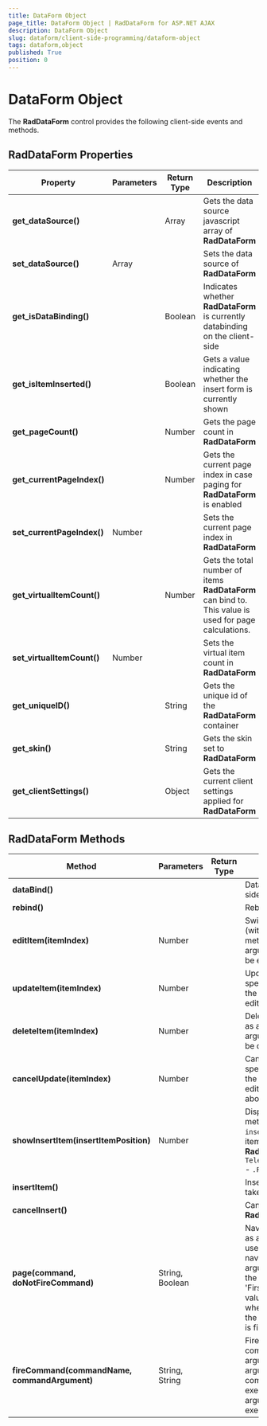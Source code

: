 ```yaml
---
title: DataForm Object
page_title: DataForm Object | RadDataForm for ASP.NET AJAX 
description: DataForm Object
slug: dataform/client-side-programming/dataform-object
tags: dataform,object
published: True
position: 0
---
```


# DataForm Object



The **RadDataForm** control provides the following client-side events and methods.

## RadDataForm Properties


| Property | Parameters | Return Type | Description |
| ------ | ------ | ------ | ------ |
| **get_dataSource()** ||Array|Gets the data source javascript array of **RadDataForm** |
| **set_dataSource()** |Array||Sets the data source of **RadDataForm** |
| **get_isDataBinding()** ||Boolean|Indicates whether **RadDataForm** is currently databinding on the client-side|
| **get_isItemInserted()** ||Boolean|Gets a value indicating whether the insert form is currently shown|
| **get_pageCount()** ||Number|Gets the page count in **RadDataForm** |
| **get_currentPageIndex()** ||Number|Gets the current page index in case paging for **RadDataForm** is enabled|
| **set_currentPageIndex()** |Number||Sets the current page index in **RadDataForm** |
| **get_virtualItemCount()** ||Number|Gets the total number of items **RadDataForm** can bind to. This value is used for page calculations.|
| **set_virtualItemCount()** |Number||Sets the virtual item count in **RadDataForm** |
| **get_uniqueID()** ||String|Gets the unique id of the **RadDataForm** container|
| **get_skin()** ||String|Gets the skin set to **RadDataForm** |
| **get_clientSettings()** ||Object|Gets the current client settings applied for **RadDataForm** |

## RadDataForm Methods


| Method | Parameters | Return Type | Description |
| ------ | ------ | ------ | ------ |
| **dataBind()** |||Databinds the **RadDataForm** when the client-side data source is set|
| **rebind()** |||Rebinds **RadDataForm** to its given data source|
| **editItem(itemIndex)** |Number||Switches **RadDataForm** item into edit mode (with index specified as an argument).The method takes the following argument:itemIndex: Index of the item that will be edited|
| **updateItem(itemIndex)** |Number||Updates **RadDataForm** item (with index specified as an argument).The method takes the following argument:itemIndex: Index of the edited item that will be updated|
| **deleteItem(itemIndex)** |Number||Deletes **RadDataForm** item with index specified as an argument.The method takes the following argument:itemIndex: Index of the item that will be deleted|
| **cancelUpdate(itemIndex)** |Number||Cancels **RadDataForm** item update (with index specified as an argument).The method takes the following argument:itemIndex: Index of the edited item for which update operation will be aborted|
| **showInsertItem(insertItemPosition)** |Number||Displays the insert form of **RadDataForm** .The method takes the following argument: `insertItemPosition`. The position of the insert item relative to the rest of the items in **RadDataForm** . Accepted values enumerated in `Telerik.Web.UI.RadDataFormInsertItemPosition` - `.FirstItem`, `.LastItem`, `.None`.|
| **insertItem()** |||Inserts a new item in **RadDataForm** with values taken from its insertion form|
| **cancelInsert()** |||Cancels insert operation and hides **RadDataForm** insertion form|
| **page(command, doNotFireCommand)** |String, Boolean||Navigates **RadDataForm** to the page specified as an argument. If server-side databinding is used, RadDataPager should be used for page navigation.The method takes the following arguments:command: The actual page to which the user will be navigated. Possible values are 'First', 'Prev', 'Next', 'Last' and numeric values.doNotFireCommand: Optional. Indicates whether **RadDataForm** should prevent firing the Page command. By default, Page command is fired.|
| **fireCommand(commandName, commandArgument)** |String, String||Fires command with command name and command argument specified as arguments.The method takes the following arguments:commandName: The name of the command that will be executed.commandArgument: The command argument with which the command will be executed.|
